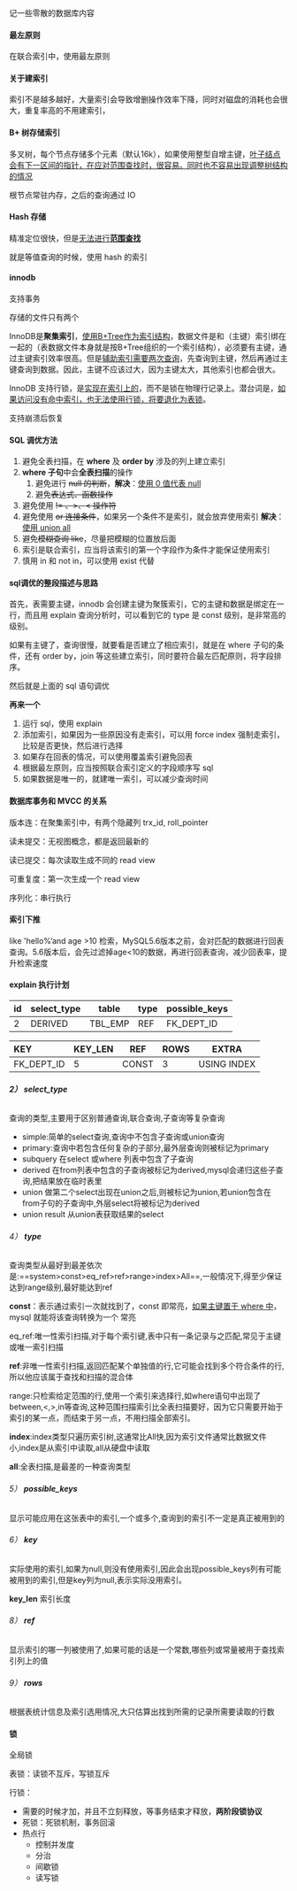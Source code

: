 记一些零散的数据库内容

#### 最左原则

在联合索引中，使用最左原则

#### 关于建索引

索引不是越多越好，大量索引会导致增删操作效率下降，同时对磁盘的消耗也会很大，重复率高的不用建索引，

#### B+ 树存储索引

多叉树，每个节点存储多个元素（默认16k），如果使用整型自增主键，<u>叶子结点会有下一区间的指针，在应对范围查找时，很容易。同时也不容易出现调整树结构的情况</u>

根节点常驻内存，之后的查询通过 IO

#### Hash 存储

精准定位很快，但是<u>无法进行**范围查找**</u>

就是等值查询的时候，使用 hash 的索引

#### innodb 

支持事务

存储的文件只有两个

InnoDB是**聚集索引**，<u>使用B+Tree作为索引结构</u>，数据文件是和（主键）索引绑在一起的（表数据文件本身就是按B+Tree组织的一个索引结构），必须要有主键，通过主键索引效率很高。但是<u>辅助索引需要两次查询</u>，先查询到主键，然后再通过主键查询到数据。因此，主键不应该过大，因为主键太大，其他索引也都会很大。

InnoDB 支持行锁，是<u>实现在索引上的</u>，而不是锁在物理行记录上。潜台词是，<u>如果访问没有命中索引，也无法使用行锁，将要退化为表锁</u>。

支持崩溃后恢复

#### SQL 调优方法

1. 避免全表扫描，在 **where** 及 **order by** 涉及的列上建立索引
2. **where 子句**中会**全表扫描**的操作
   1. 避免进行 ~~null 的判断~~，**解决**：<u>使用 0 值代表 null</u>
   2. 避免~~表达式、函数操作~~
3. 避免使用 ~~!= 、>、< 操作符~~
4. 避免使用 ~~or 连接条件~~，如果另一个条件不是索引，就会放弃使用索引
   **解决**：<u>使用 union all</u>
5. 避免~~模糊查询 like~~，尽量把模糊的位置放后面
6. 索引是联合索引，应当将该索引的第一个字段作为条件才能保证使用索引
7. 慎用 in 和 not in，可以使用 exist 代替

#### sql调优的整段描述与思路

首先，表需要主键，innodb 会创建主键为聚簇索引，它的主键和数据是绑定在一行，而且用 explain 查询分析时，可以看到它的 type 是 const 级别，是非常高的级别。

如果有主键了，查询很慢，就要看是否建立了相应索引，就是在 where 子句的条件，还有 order by，join 等这些建立索引，同时要符合最左匹配原则，将字段排序。

然后就是上面的 sql 语句调优

**再来一个**

1. 运行 sql，使用 explain
2. 添加索引，如果因为一些原因没有走索引，可以用 force index 强制走索引，比较是否更快，然后进行选择
3. 如果存在回表的情况，可以使用覆盖索引避免回表
4. 根据最左原则，应当按照联合索引定义的字段顺序写 sql
5. 如果数据是唯一的，就建唯一索引，可以减少查询时间

#### 数据库事务和 MVCC 的关系

版本连：在聚集索引中，有两个隐藏列 trx_id, roll_pointer

读未提交：无视图概念，都是返回最新的

读已提交：每次读取生成不同的 read view

可重复度：第一次生成一个 read view

序列化：串行执行

#### 索引下推

like 'hello%’and age >10 检索，MySQL5.6版本之前，会对匹配的数据进行回表查询。5.6版本后，会先过滤掉age<10的数据，再进行回表查询，减少回表率，提升检索速度

#### explain 执行计划

| id   | select_type | table   | type | possible_keys |
| ---- | ----------- | ------- | ---- | ------------- |
| 2    | DERIVED     | TBL_EMP | REF  | FK_DEPT_ID    |

| KEY        | KEY_LEN | REF   | ROWS | EXTRA       |
| :--------- | ------- | ----- | ---- | ----------- |
| FK_DEPT_ID | 5       | CONST | 3    | USING INDEX |

###### **2）  select_type**

查询的类型,主要用于区别普通查询,联合查询,子查询等复杂查询

* simple:简单的select查询,查询中不包含子查询或union查询
* primary:查询中若包含任何复杂的子部分,最外层查询则被标记为primary
* subquery 在select 或where 列表中包含了子查询
* derived 在from列表中包含的子查询被标记为derived,mysql会递归这些子查询,把结果放在临时表里
* union 做第二个select出现在union之后,则被标记为union,若union包含在from子句的子查询中,外层select将被标记为derived
* union result 从union表获取结果的select

###### 4）  **type**

查询类型从最好到最差依次是:==system>const>eq_ref>ref>range>index>All==,一般情况下,得至少保证达到range级别,最好能达到ref

**const**：表示通过索引一次就找到了，const 即常亮，<u>如果主键置于 where 中</u>，mysql 就能将该查询转换为一个 常亮

eq_ref:唯一性索引扫描,对于每个索引键,表中只有一条记录与之匹配,常见于主键或唯一索引扫描

**ref**:非唯一性索引扫描,返回匹配某个单独值的行,它可能会找到多个符合条件的行,所以他应该属于查找和扫描的混合体

range:只检索给定范围的行,使用一个索引来选择行,如where语句中出现了between,<,>,in等查询,这种范围扫描索引比全表扫描要好，因为它只需要开始于索引的某一点，而结束于另一点，不用扫描全部索引。

**index**:index类型只遍历索引树,这通常比All快,因为索引文件通常比数据文件小,index是从索引中读取,all从硬盘中读取

**all**:全表扫描,是最差的一种查询类型

###### 5）  **possible_keys**

显示可能应用在这张表中的索引,一个或多个,查询到的索引不一定是真正被用到的

###### 6）  **key**

实际使用的索引,如果为null,则没有使用索引,因此会出现possible_keys列有可能被用到的索引,但是key列为null,表示实际没用索引。

**key_len**
索引长度

###### 8）  **ref**

显示索引的哪一列被使用了,如果可能的话是一个常数,哪些列或常量被用于查找索引列上的值

###### 9）  **rows**

根据表统计信息及索引选用情况,大只估算出找到所需的记录所需要读取的行数



#### 锁

全局锁

表锁：读锁不互斥，写锁互斥

行锁：

- 需要的时候才加，并且不立刻释放，等事务结束才释放，**两阶段锁协议**
- 死锁：死锁机制，事务回滚
- 热点行
  - 控制并发度
  - 分治
  - 间歇锁
  - 读写锁 